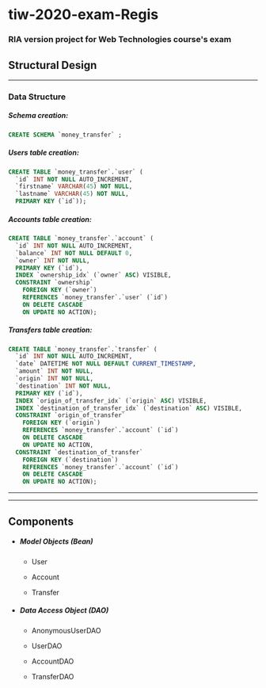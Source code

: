# tiw-2020-exam-Regis

### RIA version project for Web Technologies course's exam





## Structural Design

---

### Data Structure

##### Schema creation:

```sql
CREATE SCHEMA `money_transfer` ;
```

##### Users table creation:

```sql
CREATE TABLE `money_transfer`.`user` (
  `id` INT NOT NULL AUTO_INCREMENT,
  `firstname` VARCHAR(45) NOT NULL,
  `lastname` VARCHAR(45) NOT NULL,
  PRIMARY KEY (`id`));
```

##### Accounts table creation:

```sql
CREATE TABLE `money_transfer`.`account` (
  `id` INT NOT NULL AUTO_INCREMENT,
  `balance` INT NOT NULL DEFAULT 0,
  `owner` INT NOT NULL,
  PRIMARY KEY (`id`),
  INDEX `ownership_idx` (`owner` ASC) VISIBLE,
  CONSTRAINT `ownership`
    FOREIGN KEY (`owner`)
    REFERENCES `money_transfer`.`user` (`id`)
    ON DELETE CASCADE
    ON UPDATE NO ACTION);
```

##### Transfers table creation:

```sql
CREATE TABLE `money_transfer`.`transfer` (
  `id` INT NOT NULL AUTO_INCREMENT,
  `date` DATETIME NOT NULL DEFAULT CURRENT_TIMESTAMP,
  `amount` INT NOT NULL,
  `origin` INT NOT NULL,
  `destination` INT NOT NULL,
  PRIMARY KEY (`id`),
  INDEX `origin_of_transfer_idx` (`origin` ASC) VISIBLE,
  INDEX `destination_of_transfer_idx` (`destination` ASC) VISIBLE,
  CONSTRAINT `origin_of_transfer`
    FOREIGN KEY (`origin`)
    REFERENCES `money_transfer`.`account` (`id`)
    ON DELETE CASCADE
    ON UPDATE NO ACTION,
  CONSTRAINT `destination_of_transfer`
    FOREIGN KEY (`destination`)
    REFERENCES `money_transfer`.`account` (`id`)
    ON DELETE CASCADE
    ON UPDATE NO ACTION);
```

---

---

## Components

- ##### Model Objects (Bean)
  
  - User
  
  - Account
  
  - Transfer

- ##### Data Access Object (DAO)
  
  - AnonymousUserDAO
  
  - UserDAO
  
  - AccountDAO
  
  - TransferDAO
